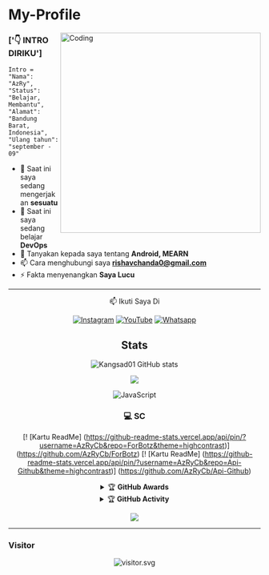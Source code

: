 # My-Profile
<img align="right" alt="Coding" width="400" src="https://cdn.dribbble.com/users/730703/screenshots/6581243/avento.gif" />
 
 ### ['👇 INTRO DIRIKU']
```
Intro =
"Nama": "AzRy",
"Status": "Belajar, Membantu",
"Alamat": "Bandung Barat, Indonesia",
"Ulang tahun": "september - 09"
```
- 🔭 Saat ini saya sedang mengerjakan **sesuatu**
- 🌱 Saat ini saya sedang belajar **DevOps**
- 💬 Tanyakan kepada saya tentang **Android, MEARN**
- 📫 Cara menghubungi saya **rishavchanda0@gmail.com**
- ⚡ Fakta menyenangkan **Saya Lucu**

<div align="center">

---

<p align="center">
📫 Ikuti Saya Di
</p>

<p align="center">
<a href="https://www.instagram.com/senpai_chan_gemoy" target="_blank"><img src="https://img.shields.io/badge/Instagram-%23E4405F.svg?&style=flat-square&logo=instagram&logoColor=white" alt="Instagram"></a>
<a href="bit.ly/Papah-Chan" target="_blank"><img src="https://img.shields.io/badge/YouTube-%231877F2.svg?&style=flat-square&logo=YouTube&logoColor=white" alt="YouTube"></a>
<a href="https://wa.me/6281268416245" target="_blank"><img src="https://img.shields.io/badge/Whatsapp-%808080.svg?&style=flat-square&logo=Whatsapp&logoColor=white" alt="Whatsapp"></a>
</p>

## Stats
![Kangsad01 GitHub stats](https://github-readme-stats.vercel.app/api?username=Kangsad01&show_icons=true&theme=radical)
<p align="center"><a href="https://github.com/Kangsad01"><img src="https://github-readme-stats.vercel.app/api/top-langs/?username=pasyaganz&theme=radical&layout=compact"></a></p>
<img alt="JavaScript" src="https://img.shields.io/badge/javascript%20-%23323330.svg?&style=for-the-badge&logo=javascript&logoColor=%23F7DF1E"/>

### 💻 SC
[! [Kartu ReadMe] (https://github-readme-stats.vercel.app/api/pin/?username=AzRyCb&repo=ForBotz&theme=highcontrast)] (https://github.com/AzRyCb/ForBotz)
[! [Kartu ReadMe] (https://github-readme-stats.vercel.app/api/pin/?username=AzRyCb&repo=Api-Github&theme=highcontrast)] (https://github.com/AzRyCb/Api-Github)


<details>
    <summary>&#127942 <b>GitHub Awards</b></summary><br/>

![Github Trophy](https://github-profile-trophy.vercel.app/?username=Kangsad01)

</details>

<details>
    <summary>&#127942 <b>GitHub Activity</b></summary><br/>

![Metrics](https://metrics.lecoq.io/Kangsad01?template=classic&repositories.forks=true&languages=1&languages.colors=github&languages.threshold=0%25&config.timezone=Asia%2Fsurabaya)

</details> 

![](https://visitor-badge.glitch.me/badge?page_id=Kangsad01)

---



<h3 align="left">Visitor</h3>
<p align="center">
<img src="https://count.caliphdev.my.id/get/@AzRyCb?theme=rule34" alt="visitor.svg">
</p>

